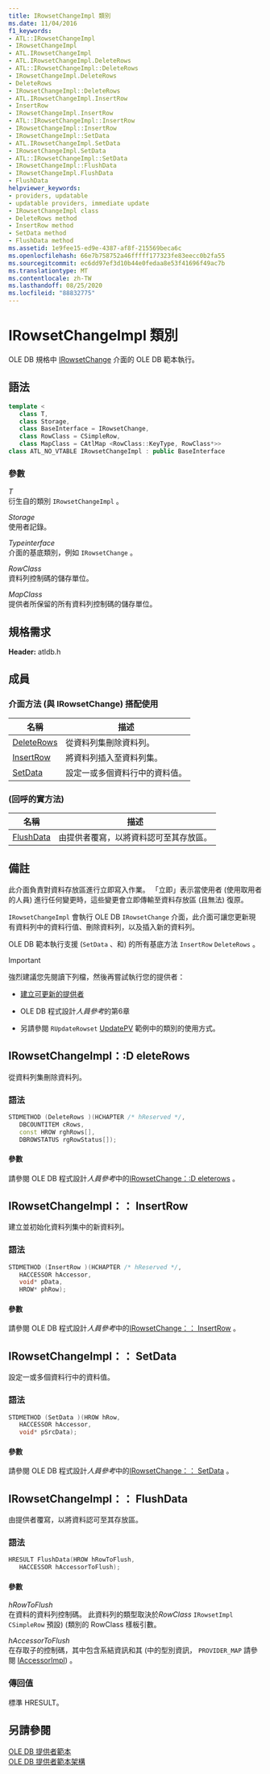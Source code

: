 ```yaml
---
title: IRowsetChangeImpl 類別
ms.date: 11/04/2016
f1_keywords:
- ATL::IRowsetChangeImpl
- IRowsetChangeImpl
- ATL.IRowsetChangeImpl
- ATL.IRowsetChangeImpl.DeleteRows
- ATL::IRowsetChangeImpl::DeleteRows
- IRowsetChangeImpl.DeleteRows
- DeleteRows
- IRowsetChangeImpl::DeleteRows
- ATL.IRowsetChangeImpl.InsertRow
- InsertRow
- IRowsetChangeImpl.InsertRow
- ATL::IRowsetChangeImpl::InsertRow
- IRowsetChangeImpl::InsertRow
- IRowsetChangeImpl::SetData
- ATL.IRowsetChangeImpl.SetData
- IRowsetChangeImpl.SetData
- ATL::IRowsetChangeImpl::SetData
- IRowsetChangeImpl::FlushData
- IRowsetChangeImpl.FlushData
- FlushData
helpviewer_keywords:
- providers, updatable
- updatable providers, immediate update
- IRowsetChangeImpl class
- DeleteRows method
- InsertRow method
- SetData method
- FlushData method
ms.assetid: 1e9fee15-ed9e-4387-af8f-215569beca6c
ms.openlocfilehash: 66e7b758752a46fffff177323fe83eecc0b2fa55
ms.sourcegitcommit: ec6dd97ef3d10b44e0fedaa8e53f41696f49ac7b
ms.translationtype: MT
ms.contentlocale: zh-TW
ms.lasthandoff: 08/25/2020
ms.locfileid: "88832775"
---
```

# <a name="irowsetchangeimpl-class"></a>IRowsetChangeImpl 類別

OLE DB 規格中 [IRowsetChange](/previous-versions/windows/desktop/ms715790(v=vs.85)) 介面的 OLE DB 範本執行。

## <a name="syntax"></a>語法

```cpp
template <
   class T,
   class Storage,
   class BaseInterface = IRowsetChange,
   class RowClass = CSimpleRow,
   class MapClass = CAtlMap <RowClass::KeyType, RowClass*>>
class ATL_NO_VTABLE IRowsetChangeImpl : public BaseInterface
```

### <a name="parameters"></a>參數

*T*<br/>
衍生自的類別 `IRowsetChangeImpl` 。

*Storage*<br/>
使用者記錄。

*Typeinterface*<br/>
介面的基底類別，例如 `IRowsetChange` 。

*RowClass*<br/>
資料列控制碼的儲存單位。

*MapClass*<br/>
提供者所保留的所有資料列控制碼的儲存單位。

## <a name="requirements"></a>規格需求

**Header:** atldb.h

## <a name="members"></a>成員

### <a name="interface-methods-used-with-irowsetchange"></a>介面方法 (與 IRowsetChange) 搭配使用

| 名稱 | 描述 |
|-|-|
|[DeleteRows](#deleterows)|從資料列集刪除資料列。|
|[InsertRow](#insertrow)|將資料列插入至資料列集。|
|[SetData](#setdata)|設定一或多個資料行中的資料值。|

### <a name="implementation-method-callback"></a> (回呼的實方法) 

| 名稱 | 描述 |
|-|-|
|[FlushData](#flushdata)|由提供者覆寫，以將資料認可至其存放區。|

## <a name="remarks"></a>備註

此介面負責對資料存放區進行立即寫入作業。 「立即」表示當使用者 (使用取用者的人員) 進行任何變更時，這些變更會立即傳輸至資料存放區 (且無法) 復原。

`IRowsetChangeImpl` 會執行 OLE DB `IRowsetChange` 介面，此介面可讓您更新現有資料列中的資料行值、刪除資料列，以及插入新的資料列。

OLE DB 範本執行支援 (`SetData` 、和) 的所有基底方法 `InsertRow` `DeleteRows` 。

> [!IMPORTANT]
> 強烈建議您先閱讀下列檔，然後再嘗試執行您的提供者：

- [建立可更新的提供者](../../data/oledb/creating-an-updatable-provider.md)

- OLE DB 程式設計*人員參考*的第6章

- 另請參閱 `RUpdateRowset` [UpdatePV](https://github.com/Microsoft/VCSamples/tree/master/VC2010Samples/ATL/OLEDB/Provider/UPDATEPV) 範例中的類別的使用方式。

## <a name="irowsetchangeimpldeleterows"></a><a name="deleterows"></a> IRowsetChangeImpl：:D eleteRows

從資料列集刪除資料列。

### <a name="syntax"></a>語法

```cpp
STDMETHOD (DeleteRows )(HCHAPTER /* hReserved */,
   DBCOUNTITEM cRows,
   const HROW rghRows[],
   DBROWSTATUS rgRowStatus[]);
```

#### <a name="parameters"></a>參數

請參閱 OLE DB 程式設計*人員參考*中的[IRowsetChange：:D eleterows](/previous-versions/windows/desktop/ms724362(v=vs.85)) 。

## <a name="irowsetchangeimplinsertrow"></a><a name="insertrow"></a> IRowsetChangeImpl：： InsertRow

建立並初始化資料列集中的新資料列。

### <a name="syntax"></a>語法

```cpp
STDMETHOD (InsertRow )(HCHAPTER /* hReserved */,
   HACCESSOR hAccessor,
   void* pData,
   HROW* phRow);
```

#### <a name="parameters"></a>參數

請參閱 OLE DB 程式設計*人員參考*中的[IRowsetChange：： InsertRow](/previous-versions/windows/desktop/ms716921(v=vs.85)) 。

## <a name="irowsetchangeimplsetdata"></a><a name="setdata"></a> IRowsetChangeImpl：： SetData

設定一或多個資料行中的資料值。

### <a name="syntax"></a>語法

```cpp
STDMETHOD (SetData )(HROW hRow,
   HACCESSOR hAccessor,
   void* pSrcData);
```

#### <a name="parameters"></a>參數

請參閱 OLE DB 程式設計*人員參考*中的[IRowsetChange：： SetData](/previous-versions/windows/desktop/ms721232(v=vs.85)) 。

## <a name="irowsetchangeimplflushdata"></a><a name="flushdata"></a> IRowsetChangeImpl：： FlushData

由提供者覆寫，以將資料認可至其存放區。

### <a name="syntax"></a>語法

```cpp
HRESULT FlushData(HROW hRowToFlush,
   HACCESSOR hAccessorToFlush);
```

#### <a name="parameters"></a>參數

*hRowToFlush*<br/>
在資料的資料列控制碼。 此資料列的類型取決於*RowClass* `IRowsetImpl` `CSimpleRow` 預設)  (類別的 RowClass 樣板引數。

*hAccessorToFlush*<br/>
在存取子的控制碼，其中包含系結資訊和其 (中的型別資訊， `PROVIDER_MAP` 請參閱 [IAccessorImpl](../../data/oledb/iaccessorimpl-class.md)) 。

### <a name="return-value"></a>傳回值

標準 HRESULT。

## <a name="see-also"></a>另請參閱

[OLE DB 提供者範本](../../data/oledb/ole-db-provider-templates-cpp.md)<br/>
[OLE DB 提供者範本架構](../../data/oledb/ole-db-provider-template-architecture.md)
